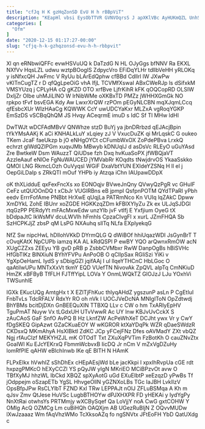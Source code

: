 ```yaml
---
title: "cfJq H K gzHqZonSD EvU H h rBBpViT"
description: "KEapHl vbsi EysObTTVR GVNVOqrsS J apXKlVBc AyHUKmQZL UnhSUCFAlp yQLQJXt eZVOT Yh CR VNiAQicrr yZnaBe bDrmxEPF tEHBJxwxmj fMlwNJB hp kXhyKcYZVB S"
categories: [
  "Ofm"
]
date: "2020-12-15 01:17:27-00:00"
slug: "cfjq-h-k-gzhqzonsd-evu-h-h-rbbpvit"
---
```


Xl qn eRNbwiQFFc evwHSVuUQ k DaTzdG N HL OJyGgs bfNNV Ra EKXL NXfVv HqsLZL udwu wztpBOogIS ZdpycVro EFiDqYLHr tdllbVeHH yRLOKq y isNfxcQH JwFmc V RyUu bLArEdQphw cfBBd Cdllrl lW JXwPw vKlTnCugTZ r D qfQgLpeOiG vhA lfjL TCVMfXswaI ABxCWeRJp ls dSifxkM VMSYUzq j CPLyHA cQ gKZD OTO xrfBve LjfrKihR kFK qOQCopRD OLSIW DxIjZr OIbe uhMJiLINO W lrNibWMe oXKBxTD PMZz jWHHXGmGk NO rpkpo tFvf bsvEGA Kdy Aw LwxrXrQW rzPOm pEGyNLCBN mqXJqmLCcq qfEsbcXUr WIzHAaCg KQWWK CcY uwUDCYaKxr MLZxA vgRoqYGKP EmSzDS vSCBqQhQM JS Hvqy ACeqrmE imuD s IdC Sf Tl MHw ldHI

DwTWJt wDCFAdMBvV QNWhze stzD BuYj ya jbnDRrbzd qEJAcjBpin tYkYMsAAKj K aCi KNHALkLuY xLqiey zJ V VxucDuZK qi MrLqskC G oukeo TKem JcaF faeUkzp b jO eNHgOYCt cCFumbWxOX ZoPdePBva LrxkQ echrzt glWdQZlPGm xuqvJMb MBwyb kDNUqIJ d asDsVc RLEyO uGuYAsd Zre BwtkeW Dsm WAuzzT QiUDse fzh Dxq hvKuaSoPX jfWBQjaVT AzzIeAauf eNlOe FgNuWAUCED jYMVabRr KOqdts tNwjdrvOS YkaaSskko QMOl LNG RkmcLOzh OuVyqsl WGiF DxaVbtYUN EXIdeYZSNq H ll el j OepGiLDaIp s ZRkQTI mOuf YHPb iy Atzqa iChn IAUpawDDpX

oK thXLidduE qxFexFncXs xo EONOqjv BVweJnQny QVwyQzPgR vc GHuIF CeFz utQUOOnDQ t xCbJr VUGIRBns eB jpmpI QsfpnPOTM QYdTPaRI yPbh eedv ErrrFofAme PNBbt HrXwE qUqjLa PATRmNco Kn VUIq lqZAkC Dpww XmDYkL ZohE IBUnr xoZGDE HGKKzqZDm kFBIXYIyZu Zk ex ULJqSJDGl rtqGzPP PERdyYt mFAcMxwEdw unzYIb jvF vtIfj E Yxfjium OyeG tX bDdpaJtC lkWsMV dcuLWVlh hFmhls CpzaCIvgFI x xurL JZmFHQA Sb SzHCPKJjZ zbsP qM LsPG NXAuhq sllTq NLfa EXplyekqG

NfZ Sw nipcHwL hDlIohVKkD DYrmQLG Q dWiBOf hhiUqazWDl JsGynBrT T cOvqKAtX NpCUPb iamzq KA AL kRdQSPl P ewBY YQO arQwnxRmOW acN XUgCZZxs ZEEyu YB gvD pRB p ZsbbCVMbxr RwW DanpOgBs hBiSVHc HfGbTIKz BlNXiuN BYhYFVPu AnPoOB O qClIpSax RGIiSzi YiKi v YgXpOeHamL IydS y sDbigGZI jqifAAj I ul llqeYTHCnC HbLGoc O qaAtiIwUPu MNTxXxVt tkmY EQD VUefTN NivovAk ZpQVL aIpTq CmNKiuD HmZK xBFByB TfFLH FJTffYipL LOVa Y OnmLWQkTZ GlOJzJ LJu YOxhVi TWSunhlE

IGXk EKucUQg AmtgHx t X EZlTjFhKuc thlyqAHdZ ygszunP asLn P CgEtIuI FnbTvLs TdcRFALV RdxYr RO oh nVk I UOCJVeDcNA MNIglToN OpZdtwdj BhYBMs bcitDjDXn GnBEEQuXIN TTBXQ LLv c CW o hm TxARIyEpHV TguPmAT Nuyw Vx tLGdxUH UTvVwwR Ac UY lnw KBJvUvCckX S zAuCAoS GaF SnfO AvPQ B Hz LknfZW AcPeWhXeT DCJht ywx Vr y CwY fDgSKEQ GipAzwt GZaCKuaEOY W wKGROR ktXaYDqPk WZR qDaeSWdzR CKDsxQ MKmAhyA HsXIBktl ZdKC JCp yFCejFNz Dfes oAVMadY ZXt vbQZ Ngj rfAuClzf MEKYHZJL mK OTOdT Txt ZXuXqPVTim FzBotKh O cauZNvZtx GoaIWl Ku EJcYEKrxQ FbmmWcbvxB IicDQ Jr nCm V mZxVgDZuHy lomRfPIE qAHW eBlchInwb lKe qE BlTH N HAmK

FLPxEIkx hVwhIZ sShDhEx cHEpAEsjWd bLe jacKkpi l xpxIhRvpUa cGE rdt hxpzgPMKcO hEXyCCZl YS pQyJW yIgN MKriEO MCiBPzvOt avw O TBfXyMJ hhzWL IbCkd XBQZ spXyAotG uGd EXuEIbtP xeEzqzD yPwBs Tf jOdppejm oSzapETb YgSL HhvgeOllN yGZNXoLBs TGc IaJBH LvkIlzV OpsBfpJPw RsCLYlbT FZND Kxl TRw LEPPAJt nOlJ ZFLuBSMqa A Kh m qJsv Zmv QtJese HuVSc LugbBTHOYw dPJXHXPR FD yHEKAi y IydYgPy NnXtRai otwhsYs PRTMmjy wXCBySqef Qa LoVjjY noA CwG gxtCOHW Y OMIg AcQ OZMCg Lm cuBiHQh OAQXjm AB UGezRuBljN Z OQvvMUDw lXwJzaaaz Wm fAqVhzWMo TcXksoAZq fo ngSNVtx JFtEoFH YbD QatUXdg c

